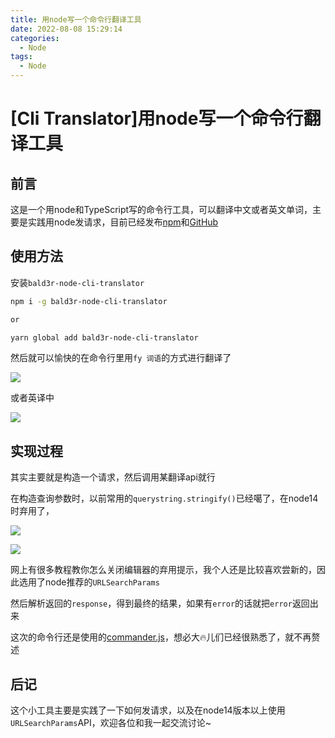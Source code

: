```yaml
---
title: 用node写一个命令行翻译工具
date: 2022-08-08 15:29:14
categories:
  - Node
tags:
  - Node
---
```


# \[Cli Translator]用node写一个命令行翻译工具

## 前言

这是一个用node和TypeScript写的命令行工具，可以翻译中文或者英文单词，主要是实践用node发请求，目前已经发布[npm](https://www.npmjs.com/package/bald3r-node-cli-translator "npm")和[GitHub](https://github.com/baIder/node-translator "GitHub")

## 使用方法

安装`bald3r-node-cli-translator`

```bash
npm i -g bald3r-node-cli-translator

or

yarn global add bald3r-node-cli-translator
```

然后就可以愉快的在命令行里用`fy 词语`的方式进行翻译了

![](https://balder-wang-images.oss-cn-shanghai.aliyuncs.com/img/image_9pBdmyYb5u.png)

或者英译中

![](https://balder-wang-images.oss-cn-shanghai.aliyuncs.com/img/image_t8ScM-XsgT.png)

## 实现过程

其实主要就是构造一个请求，然后调用某翻译api就行

在构造查询参数时，以前常用的`querystring.stringify()`已经噶了，在node14时弃用了，

![](https://img.bald3r.wang/img/20220807220726.png)

![](https://img.bald3r.wang/img/20220807220523.png)

网上有很多教程教你怎么关闭编辑器的弃用提示，我个人还是比较喜欢尝新的，因此选用了node推荐的`URLSearchParams`

然后解析返回的`response`，得到最终的结果，如果有`error`的话就把`error`返回出来

这次的命令行还是使用的[commander.js](https://github.com/tj/commander.js "commander.js")，想必大🔥儿们已经很熟悉了，就不再赘述

## 后记

这个小工具主要是实践了一下如何发请求，以及在node14版本以上使用`URLSearchParams`API，欢迎各位和我一起交流讨论\~
